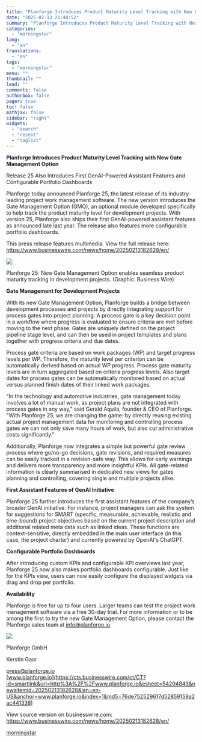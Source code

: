 ```yaml
---
title: "Planforge Introduces Product Maturity Level Tracking with New Gate Management Option"
date: "2025-02-13 21:40:52"
summary: "Planforge Introduces Product Maturity Level Tracking with New Gate Management Option Release 25 Also Introduces First GenAI-Powered Assistant Features and Configurable Portfolio Dashboards Planforge today announced Planforge 25, the latest release of its industry-leading project work management software. The new version introduces the Gate Management Option (GMO), an optional module..."
categories:
  - "morningstar"
lang:
  - "en"
translations:
  - "en"
tags:
  - "morningstar"
menu: ""
thumbnail: ""
lead: ""
comments: false
authorbox: false
pager: true
toc: false
mathjax: false
sidebar: "right"
widgets:
  - "search"
  - "recent"
  - "taglist"
---
```


**Planforge Introduces Product Maturity Level Tracking with New Gate Management Option**

Release 25 Also Introduces First GenAI-Powered Assistant Features and Configurable Portfolio Dashboards

Planforge today announced Planforge 25, the latest release of its industry-leading project work management software. The new version introduces the Gate Management Option (GMO), an optional module developed specifically to help track the product maturity level for development projects. With version 25, Planforge also ships their first GenAI-powered assistant features as announced late last year. The release also features more configurable portfolio dashboards.

This press release features multimedia. View the full release here: <https://www.businesswire.com/news/home/20250213182628/en/>

 ![](https://mms.businesswire.com/media/20250213182628/en/2380280/4/Release_Cover_Vorlage_EN.jpg)

Planforge 25: New Gate Management Option enables seamless product maturity tracking in development projects. (Graphic: Business Wire)

**Gate Management for Development Projects**

With its new Gate Management Option, Planforge builds a bridge between development processes and projects by directly integrating support for process gates into project planning. A process gate is a key decision point in a workflow where progress is evaluated to ensure criteria are met before moving to the next phase. Gates are uniquely defined on the project pipeline stage level, and can then be used in project templates and plans together with progress criteria and due dates.

Process gate criteria are based on work packages (WP) and target progress levels per WP. Therefore, the maturity level per criterion can be automatically derived based on actual WP progress. Process gate maturity levels are in turn aggregated based on criteria progress levels. Also target dates for process gates can be automatically monitored based on actual versus planned finish dates of their linked work packages.

"In the technology and automotive industries, gate management today involves a lot of manual work, as project plans are not integrated with process gates in any way," said Gerald Aquila, founder & CEO of Planforge. "With Planforge 25, we are changing the game: by directly reusing existing actual project management data for monitoring and controlling process gates we can not only save many hours of work, but also cut administrative costs significantly."

Additionally, Planforge now integrates a simple but powerful gate review process where go/no-go decisions, gate revisions, and required measures can be easily tracked in a revision-safe way. This allows for early warnings and delivers more transparency and more insightful KPIs. All gate-related information is clearly summarised in dedicated new views for gates planning and controlling, covering single and multiple projects alike.

**First Assistant Features of GenAI Initiative**

Planforge 25 further introduces the first assistant features of the company’s broader GenAI initiative. For instance, project managers can ask the system for suggestions for SMART (specific, measurable, achievable, realistic and time-bound) project objectives based on the current project description and additional related meta data such as linked ideas. These functions are context-sensitive, directly embedded in the main user interface (in this case, the project charter) and currently powered by OpenAI's ChatGPT.

**Configurable Portfolio Dashboards**

After introducing custom KPIs and configurable KPI overviews last year, Planforge 25 now also makes portfolio dashboards configurable. Just like for the KPIs view, users can now easily configure the displayed widgets via drag and drop per portfolio.

**Availability**

Planforge is free for up to four users. Larger teams can test the project work management software via a free 30-day trial. For more information or to be among the first to try the new Gate Management Option, please contact the Planforge sales team at [info@planforge.io](mailto:info@planforge.io).

 ![](https://cts.businesswire.com/ct/CT?id=bwnews&sty=20250213182628r1&sid=mstr3&distro=nx&lang=en)

Planforge GmbH
  
Kerstin Gaar
  
[press@planforge.io](mailto:press@planforge.io)  
[www.planforge.io](https://cts.businesswire.com/ct/CT?id=smartlink&url=http%3A%2F%2Fwww.planforge.io&esheet=54204843&newsitemid=20250213182628&lan=en-US&anchor=www.planforge.io&index=1&md5=76de752529617d52859159a2ac441338)

View source version on businesswire.com: <https://www.businesswire.com/news/home/20250213182628/en/>

[morningstar](https://www.morningstar.com/news/business-wire/20250213182628/planforge-introduces-product-maturity-level-tracking-with-new-gate-management-option)
